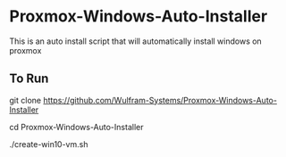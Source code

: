 # Proxmox-Windows-Auto-Installer
This is an auto install script that will automatically install windows on proxmox

To Run
-----------------------------------------------------------

git clone https://github.com/Wulfram-Systems/Proxmox-Windows-Auto-Installer

cd Proxmox-Windows-Auto-Installer

./create-win10-vm.sh
